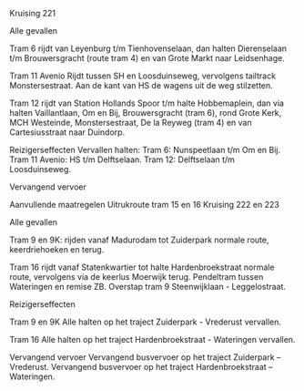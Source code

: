 Kruising 221

Alle gevallen

Tram 6
rijdt van Leyenburg t/m Tienhovenselaan, dan halten Dierenselaan t/m Brouwersgracht (route tram 4) en van Grote Markt naar Leidsenhage.

Tram 11 Avenio
Rijdt tussen SH en Loosduinseweg, vervolgens tailtrack Monstersestraat.
Aan de kant van HS de wagens uit de weg stilzetten.

Tram 12
rijdt van Station Hollands Spoor t/m halte Hobbemaplein, dan via halten Vaillantlaan, Om en Bij, Brouwersgracht (tram 6), rond Grote Kerk, MCH Westeinde, Monstersestraat, De la Reyweg (tram 4) en van Cartesiusstraat naar Duindorp.

Reizigerseffecten
Vervallen halten:
Tram 6: Nunspeetlaan t/m Om en Bij.
Tram 11 Avenio: HS t/m Delftselaan.
Tram 12: Delftselaan t/m Loosduinseweg.

Vervangend vervoer

Aanvullende maatregelen
Uitrukroute tram 15 en 16
Kruising 222 en 223

Alle gevallen

Tram 9 en 9K:
rijden vanaf Madurodam tot Zuiderpark normale route, keerdriehoeken en terug.

Tram 16
rijdt vanaf Statenkwartier tot halte Hardenbroekstraat normale route, vervolgens via de keerlus Moerwijk terug.
Pendeltram tussen Wateringen en remise ZB. Overstap tram 9 Steenwijklaan - Leggelostraat.

Reizigerseffecten

Tram 9 en 9K
Alle halten op het traject Zuiderpark - Vrederust vervallen.

Tram 16
Alle halten op het traject Hardenbroekstraat - Wateringen vervallen.

Vervangend vervoer
Vervangend busvervoer op het traject Zuiderpark – Vrederust.
Vervangend busvervoer op het traject Hardenbroekstraat – Wateringen.
